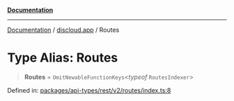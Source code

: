 [**Documentation**](../../README.md)

***

[Documentation](../../packages.md) / [discloud.app](../README.md) / Routes

# Type Alias: Routes

> **Routes** = `OmitNewableFunctionKeys`\<*typeof* `RoutesIndexer`\>

Defined in: [packages/api-types/rest/v2/routes/index.ts:8](https://github.com/discloud/discloud.app/blob/ff86a7704bdfa4b9011141068419f0a48ab50b8b/packages/api-types/rest/v2/routes/index.ts#L8)
